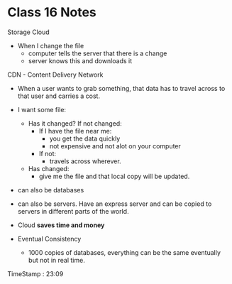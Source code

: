# Class 16 Notes

Storage Cloud
- When I change the file
  - computer tells the server that there is a change
  - server knows this and downloads it

CDN - Content Delivery Network
- When a user wants to grab something, that data has to travel across to that user and carries a cost. 
- I want some file:
  - Has it changed? If not changed:
    - If I have the file near me:
      - you get the data quickly
      - not expensive and not alot on your computer
    - If not:
      - travels across wherever. 
  - Has changed:
    - give me the file and that local copy will be updated.
- can also be databases
- can also be servers. Have an express server and can be copied to servers in different parts of the world.
- Cloud **saves time and money**

- Eventual Consistency
  - 1000 copies of databases, everything can be the same eventually but not in real time. 
  

TimeStamp : 23:09
